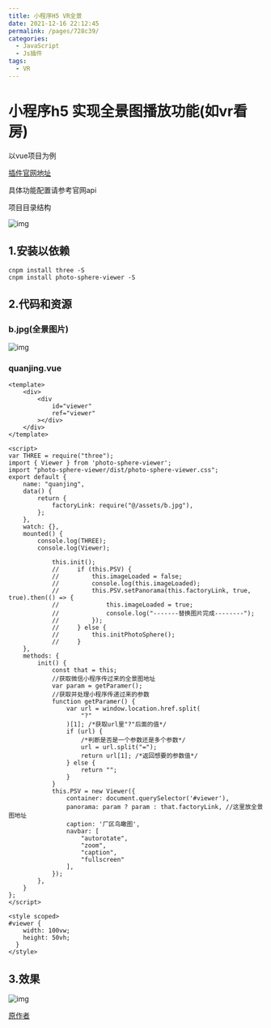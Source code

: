 ```yaml
---
title: 小程序H5 VR全景
date: 2021-12-16 22:12:45
permalink: /pages/728c39/
categories:
  - JavaScript
  - Js插件
tags:
  - VR
---
```


# 小程序h5 实现全景图播放功能(如vr看房)

以vue项目为例

[插件官网地址]( https://photo-sphere-viewer.js.org/playground.html)

具体功能配置请参考官网api

项目目录结构

![img](http://img.alicbin.com/img/20200506142058435.png)

## 1.安装以依赖

```shell
cnpm install three -S
cnpm install photo-sphere-viewer -S
```

## 2.代码和资源

### b.jpg(全景图片)

![img](http://img.alicbin.com/img/watermark,type_ZmFuZ3poZW5naGVpdGk,shadow_10,text_aHR0cHM6Ly9ibG9nLmNzZG4ubmV0L3FxXzM3NTg4NzUy,size_16,color_FFFFFF,t_70.jpeg)

###  quanjing.vue

```vue
<template>
    <div>
        <div
            id="viewer"
            ref="viewer"
        ></div>
    </div>
</template>

<script>
var THREE = require("three");
import { Viewer } from 'photo-sphere-viewer';
import "photo-sphere-viewer/dist/photo-sphere-viewer.css";
export default {
    name: "quanjing",
    data() {
        return {
            factoryLink: require("@/assets/b.jpg"),
        };
    },
    watch: {},
    mounted() {
        console.log(THREE);
        console.log(Viewer);

            this.init();
            //     if (this.PSV) {
            //         this.imageLoaded = false;
            //         console.log(this.imageLoaded);
            //         this.PSV.setPanorama(this.factoryLink, true, true).then(() => {
            //             this.imageLoaded = true;
            //             console.log("-------替换图片完成--------");
            //         });
            //     } else {
            //         this.initPhotoSphere();
            //     }
    },
    methods: {
        init() {
            const that = this;
            //获取微信小程序传过来的全景图地址
            var param = getParamer();
            //获取并处理小程序传递过来的参数
            function getParamer() {
                var url = window.location.href.split(
                    "?"
                )[1]; /*获取url里"?"后面的值*/
                if (url) {
                    /*判断是否是一个参数还是多个参数*/
                    url = url.split("=");
                    return url[1]; /*返回想要的参数值*/
                } else {
                    return "";
                }
            }
            this.PSV = new Viewer({
                container: document.querySelector('#viewer'),
                panorama: param ? param : that.factoryLink, //这里放全景图地址
                caption: '厂区鸟瞰图',
                navbar: [
                    "autorotate",
                    "zoom",
                    "caption",
                    "fullscreen"
                ],
            });
        },
    }
};
</script>

<style scoped>
#viewer {
    width: 100vw;
    height: 50vh;
  }
</style>
```

## 3.效果

![img](http://img.alicbin.com/img/watermark,type_ZmFuZ3poZW5naGVpdGk,shadow_10,text_aHR0cHM6Ly9ibG9nLmNzZG4ubmV0L3FxXzM3NTg4NzUy,size_16,color_FFFFFF,t_70.png)

[原作者](https://blog.csdn.net/qq_37588752/article/details/105949791)
